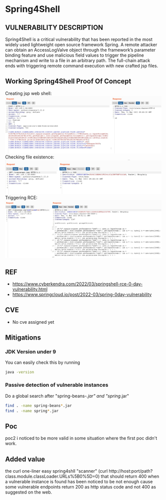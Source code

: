 # Spring4Shell

## VULNERABILITY DESCRIPTION
Spring4Shell is a critical vulnerability that has been reported in the most widely used lightweight open source framework Spring.
A remote attacker can obtain an AccessLogValve object through the framework’s parameter binding feature and use malicious field values to trigger the pipeline mechanism and write to a file in an arbitrary path. The full-chain attack ends with  triggering remote command execution with new crafted jsp files. 


## Working Spring4Shell Proof Of Concept
Creating jsp web shell:
![Step1](/01_.jpeg)
Checking file existence:
![Step2](/02_.jpeg)
Triggering RCE:
![Step3](/03_.jpeg)

## REF

* https://www.cyberkendra.com/2022/03/springshell-rce-0-day-vulnerability.html
* https://www.springcloud.io/post/2022-03/spring-0day-vulnerability

## CVE

- No cve assigned yet

## Mitigations

### JDK Version under 9

You can easily check this by running
```sh
java -version
```

### Passive detection of vulnerable instances

Do a global search after "spring-beans-*.jar" and "spring*.jar"

```sh
find . -name spring-beans*.jar
find . -name spring*.jar
```

## Poc
poc2 i noticed to be more valid in some situation where the first poc didn't work.


## Added value
the curl one-liner easy spring4shll "scanner" (curl http://host:port/path?class.module.classLoader.URLs%5B0%5D=0) that should return 400 when a vulnerable instance is found has been noticed to be not enough cause some vulnerable endpoints return 200 as http status code and not 400 as suggested on the web.
